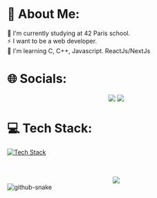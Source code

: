 # 💫 About Me:
🔭 I'm currently studying at 42 Paris school.<br>
⚡ I want to be a web developer.<br>
🌱 I'm learning C, C++, Javascript. ReactJs/NextJs


# 🌐 Socials:
<div align="center">
  <a href="https://www.instagram.com/_melviin.dch/" style="text-decoration:none">
    <img src="https://skillicons.dev/icons?i=instagram" />
  </a>
  <a href="https://www.linkedin.com/in/melvin-duchaufour/"  style="text-decoration:none">
    <img src="https://skillicons.dev/icons?i=linkedin" />
  </a>
</div>

# 💻 Tech Stack:
[![Tech Stack](https://skillicons.dev/icons?i=space,js,html,css,c,cpp,nextjs,react,github,tailwind,php,bash,mysql,symfony,space)](https://skillicons.dev)

<br>
<br>

<div align="center">
  <img src="https://quotes-github-readme.vercel.app/api?border=true?type=horizontal&theme=dracula" />
</div>

<picture>
  <source media="(prefers-color-scheme: dark)" srcset="github-user-contribution.svg" />
  <img alt="github-snake" src="github-snake.svg" />
</picture>
